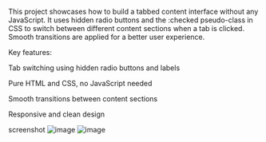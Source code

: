This project showcases how to build a tabbed content interface without any JavaScript. It uses hidden radio buttons and the :checked pseudo-class in CSS to switch between different content sections when a tab is clicked. Smooth transitions are applied for a better user experience.

Key features:

Tab switching using hidden radio buttons and labels

Pure HTML and CSS, no JavaScript needed

Smooth transitions between content sections

Responsive and clean design

screenshot
![image](https://github.com/user-attachments/assets/79e960d5-6643-4fbe-9636-f34e641ba85b)
![image](https://github.com/user-attachments/assets/fb8ab0a0-40cc-430e-9a5e-6a2e8f4f2758)
